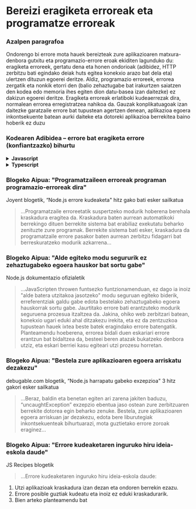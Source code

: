 # Bereizi eragiketa erroreak eta programatze erroreak

### Azalpen paragrafoa

Ondorengo bi errore mota hauek bereizteak zure aplikazioaren matxura-denbora gutxitu eta programazio-errore eroak ekiditen lagunduko du: eragiketa erroreek, gertatu dena eta honen ondorioak (adibidez, HTTP zerbitzu bati egindako deiak huts egitea konekxio arazo bat dela eta) ulertzen dituzun egoerei deritze. Aldiz, programazio erroreek, errorea zergatik eta nonkik etorri den (balio zehaztugabe bat irakurtzen saiatzen den kodea edo memoria ihes egiten dion datu-basea izan daitezke) ez dakizun egoerei deritze. Eragiketa erroreak erlatiboki kudeaerrezak dira, normalean errorea erregistratzea nahikoa da. Gauzak konplikatuagoak izan daitezke garatzaile errore bat tupustean agertzen denean, aplikazioa egoera inkontsekuente batean aurki daiteke eta dotoreki aplikazioa berrekitea baino hoberik ez duzu

### Kodearen Adibidea – errore bat eragiketa errore (konfiantzazko) bihurtu

<details>
<summary><strong>Javascript</strong></summary>

```javascript
// errore objektu bat eragiketa errore bihurtu
const nireErrorea = new Error(
  "Nola gehi dezaket produktu bat baliorik ez duenean?"
);
nireErrorea.funtzionatzenDu = true;

// edota errore eraikitzaile zentralizaturen bat erabiltzen baduzu (begiratu beste adibide batzuk "Erabili soilik “Errorea” objektu kapsulatua", 2.2, atalean)
class AppErrorea {
  constructor(ohikoMota, deskribapena, funtzionatzenDu) {
    Error.call(this);
    Error.captureStackTrace(this);
    this.ohikoMota = ohikoMota;
    this.deskribapena = deskribapena;
    this.funtzionatzenDu = funtzionatzenDu;
  }
}

throw new AppErrorea(
  erroreKudeatzailea.ohikoErroreak.SarreraOkerra,
  "Deskribatu hemen gertatutakoa",
  true
);
```

</details>

<details>
<summary><strong>Typescript</strong></summary>

```typescript
// errore eraikitzaile zentralizatu batzuk (begiratu beste adibide batzuk "Erabili soilik “Errorea” objektu kapsulatua", 2.2, atalean)
export class AppErrorea extends Error {
  public readonly ohikoMota: string;
  public readonly funtzionatzenDu: boolean;

  constructor(
    ohikoMota: string,
    description: string,
    funtzionatzenDu: boolean
  ) {
    super(description);

    Object.setPrototypeOf(this, new.target.prototype); // restore prototype chain

    this.ohikoMota = ohikoMota;
    this.funtzionatzenDu = funtzionatzenDu;

    Error.atzemanErrorePila(this);
  }
}

// errore objektu bat eragiketa errore bihurtu (true)
throw new AppErrorea(
  erroreKudeatzailea.ohikoErroreak.SarreraOkerra,
  "Deskribatu hemen gertatutakoa",
  true
);
```

</details>

### Blogeko Aipua: "Programatzaileen erroreak programan programazio-erroreak dira"

Joyent blogetik, “Node.js errore kudeaketa" hitz gako bati esker sailkatua

> …Programatzaile erroreetatik suspertzeko modurik hoberena berehala kraskadura eragitea da. Kraskadura baten aurrean automatikoki berrekingo dituen berrekite sistema bat erabiliaz exekutatu beharko zenituzte zure programak. Berrekite sistema bati esker, kraskadura da programatzaile errore pasakor baten aurrean zerbitzu fidagarri bat berreskuratzeko modurik azkarrena…

### Blogeko Aipua: "Alde egiteko modu segururik ez zehaztugabeko egoera hauskor bat sortu gabe"

Node.js dokumentazio ofizialetik

> …JavaScripten throwen funtsezko funtzionamenduan, ez dago ia inoiz "alde batera utzitakoa jasotzeko" modu seguruan egiteko biderik, erreferentziak galdu gabe edota bestelako zehaztugabeko egoera hauskorrak sortu gabe. Jaurtitako errore bati erantzuteko modurik seguruena prozesua itzaltzea da. Jakina, ohiko web zerbitzari batean, konekxio ugari eduki ahal ditzakezu irekita, eta ez da zentzuzkoa tupustean hauek ixtea beste batek eragindako errore batengatik. Planteamendu hoeberena, errorea bidali duen eskariari errore erantzun bat bidaltzea da, besteei beren atazak bukatzeko denbora utziz, eta eskari berriei kasu egiteari utzi prozesu horretan.

### Blogeko Aipua: "Bestela zure aplikazioaren egoera arriskatu dezakezu"

debugable.com blogetik, “Node.js harrapatu gabeko exzepzioa" 3 hitz gakori esker sailkatua

> …Beraz, baldin eta benetan egiten ari zarena jakiten baduzu, “uncaughtException” exzepzio ebentua jaso ostean zure zerbitzuaren berrekite dotorea egin beharko zenuke. Bestela, zure aplikazioaren egoera arriskuan jar dezakezu, edota bere liburutegiak inkontsekuenteak bihurtuarazi, mota guztietako errore zoroak eraginez…

### Blogeko Aipua: "Errore kudeaketaren inguruko hiru ideia-eskola daude"

JS Recipes blogetik

> …Errore kudeaketaren inguruko hiru ideia-eskola daude:

1. Utzi aplikazioak kraskadura izan dezan eta ondoren berrekin ezazu.
2. Errore posible guztiak kudeatu eta inoiz ez eduki kraskadurarik.
3. Bien arteko planteamendu bat
